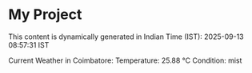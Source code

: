 # My Project

This content is dynamically generated in Indian Time (IST): 2025-09-13 08:57:31 IST


Current Weather in Coimbatore:
Temperature: 25.88 °C
Condition: mist

